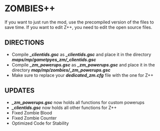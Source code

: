 # ZOMBIES++
If you want to just run the mod, use the precompiled version of the files to save time. If you want to edit Z++, you need to edit the open source files.
## DIRECTIONS
- Compile _**_clientids.gsc**_ as _**_clientids.gsc**_ and place it in the directory _**maps/mp/gametpyes_zm/_clientids.gsc**_
- Compile _**_zm_powerups.gsc**_ as _**_zm_powerups.gsc**_ and place it in the directory _**map/mp/zombies/_zm_powerups.gsc**_
- Make sure to replace your _**dedicated_zm.cfg**_ file with the one for Z++
## UPDATES
- _**_zm_powerups.gsc**_ now holds all functions for custom powerups
- _**_clientids.gsc**_ now holds all other functions for Z++
- Fixed Zombie Blood
- Fixed Zombie Counter
- Optimized Code for Stability
